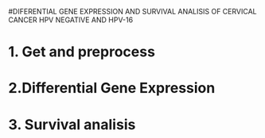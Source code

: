 #DIFERENTIAL GENE EXPRESSION AND SURVIVAL ANALISIS OF CERVICAL CANCER HPV NEGATIVE AND HPV-16

#	1. Get and preprocess

#	2.Differential Gene Expression

#	3. Survival analisis

